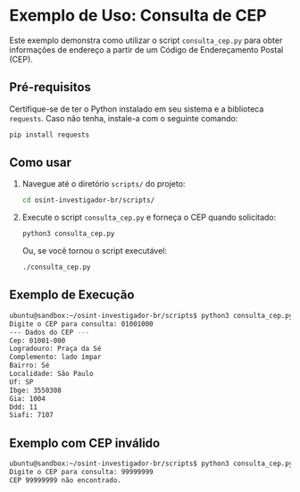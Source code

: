 # Exemplo de Uso: Consulta de CEP

Este exemplo demonstra como utilizar o script `consulta_cep.py` para obter informações de endereço a partir de um Código de Endereçamento Postal (CEP).

## Pré-requisitos

Certifique-se de ter o Python instalado em seu sistema e a biblioteca `requests`. Caso não tenha, instale-a com o seguinte comando:

```bash
pip install requests
```

## Como usar

1. Navegue até o diretório `scripts/` do projeto:

   ```bash
   cd osint-investigador-br/scripts/
   ```

2. Execute o script `consulta_cep.py` e forneça o CEP quando solicitado:

   ```bash
   python3 consulta_cep.py
   ```

   Ou, se você tornou o script executável:

   ```bash
   ./consulta_cep.py
   ```

## Exemplo de Execução

```bash
ubuntu@sandbox:~/osint-investigador-br/scripts$ python3 consulta_cep.py
Digite o CEP para consulta: 01001000
--- Dados do CEP ---
Cep: 01001-000
Logradouro: Praça da Sé
Complemento: lado ímpar
Bairro: Sé
Localidade: São Paulo
Uf: SP
Ibge: 3550308
Gia: 1004
Ddd: 11
Siafi: 7107
```

## Exemplo com CEP inválido

```bash
ubuntu@sandbox:~/osint-investigador-br/scripts$ python3 consulta_cep.py
Digite o CEP para consulta: 99999999
CEP 99999999 não encontrado.
```
